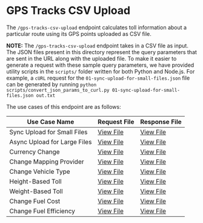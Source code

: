 # GPS Tracks CSV Upload

The `/gps-tracks-csv-upload` endpoint calculates toll information about a particular route using its GPS points uploaded as CSV file.

**NOTE:** The `/gps-tracks-csv-upload` endpoint takes in a CSV file as input. The JSON files present in this directory represent the query parameters that are sent in the URL along with the uploaded file. To make it easier to generate a request with these sample query parameters, we have provided utility scripts in the `scripts/` folder written for both Python and Node.js. For example, a `cURL` request for the `01-sync-upload-for-small-files.json` file can be generated by running `python scripts/convert_json_params_to_curl.py 01-sync-upload-for-small-files.json out.txt`

The use cases of this endpoint are as follows:

| Use Case Name | Request File | Response File |
|---------------|--------------|---------------|
| Sync Upload for Small Files | [View File](01-sync-upload-for-small-files.json) | [View File](../../responses/gps-tracks-csv-upload/01-sync-upload-for-small-files.json) |
| Async Upload for Large Files | [View File](02-async-upload-for-large-files.json) | [View File](../../responses/gps-tracks-csv-upload/02-async-upload-for-large-files.json) |
| Currency Change | [View File](03-currency-change.json) | [View File](../../responses/gps-tracks-csv-upload/03-currency-change.json) |
| Change Mapping Provider | [View File](04-change-mapping-provider.json) | [View File](../../responses/gps-tracks-csv-upload/04-change-mapping-provider.json) |
| Change Vehicle Type | [View File](05a-change-vehicle-type.json) | [View File](../../responses/gps-tracks-csv-upload/05a-change-vehicle-type.json) |
| Height-Based Toll | [View File](05b-height-based-toll.json) | [View File](../../responses/gps-tracks-csv-upload/05b-height-based-toll.json) |
| Weight-Based Toll | [View File](05c-weight-based-toll.json) | [View File](../../responses/gps-tracks-csv-upload/05c-weight-based-toll.json) |
| Change Fuel Cost | [View File](06a-change-fuel-cost.json) | [View File](../../responses/gps-tracks-csv-upload/06a-change-fuel-cost.json) |
| Change Fuel Efficiency | [View File](06b-change-fuel-efficiency.json) | [View File](../../responses/gps-tracks-csv-upload/06b-change-fuel-efficiency.json) |